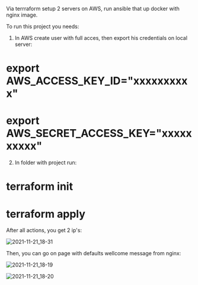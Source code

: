 Via terrraform setup 2 servers on AWS, run ansible that up docker with nginx image.

To run this project you needs:
 
1. In AWS create user with full acces, then export his credentials on local server:

# export AWS_ACCESS_KEY_ID="xxxxxxxxxx" 
# export AWS_SECRET_ACCESS_KEY="xxxxxxxxxx" 

2. In folder with project run:
# terraform init

# terraform apply

After all actions, you get 2 ip's:

![2021-11-21_18-31](https://user-images.githubusercontent.com/64528224/142770599-b625038a-a2dd-4349-af70-14fa3a4e47a6.png)


Then, you can go on page with defaults wellcome message from nginx:

![2021-11-21_18-19](https://user-images.githubusercontent.com/64528224/142770638-e2a3d104-541e-4fca-8ab7-6d920a3b1874.png)

![2021-11-21_18-20](https://user-images.githubusercontent.com/64528224/142770648-08d6cde8-b4f0-4e6a-a9d0-e4db0b1624e8.png)







